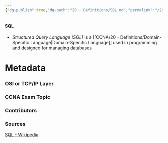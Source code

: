 ```yaml
---
{"dg-publish":true,"dg-path":"20 - Definitions/SQL.md","permalink":"/20-definitions/sql/","tags":["defs_ccna"]}
---
```


#### SQL
- *Structured Query Language (SQL)* is a [[CCNA/20 - Definitions/Domain-Specific Language\|Domain-Specific Language]] used in programming and designed for managing databases







# Metadata
### OSI or TCP/IP Layer

### CCNA Exam Topic

### Contributors

### Sources
[SQL - Wikipedia](https://en.wikipedia.org/wiki/SQL)

